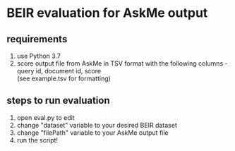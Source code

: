 
# BEIR evaluation for AskMe output

## requirements

1. use Python 3.7
2. score output file from AskMe in TSV format with the following columns - query id, document id, score  
(see example.tsv for formatting)

## steps to run evaluation

1. open eval.py to edit
2. change "dataset" variable to your desired BEIR dataset
3. change "filePath" variable to your AskMe output file
4. run the script!
